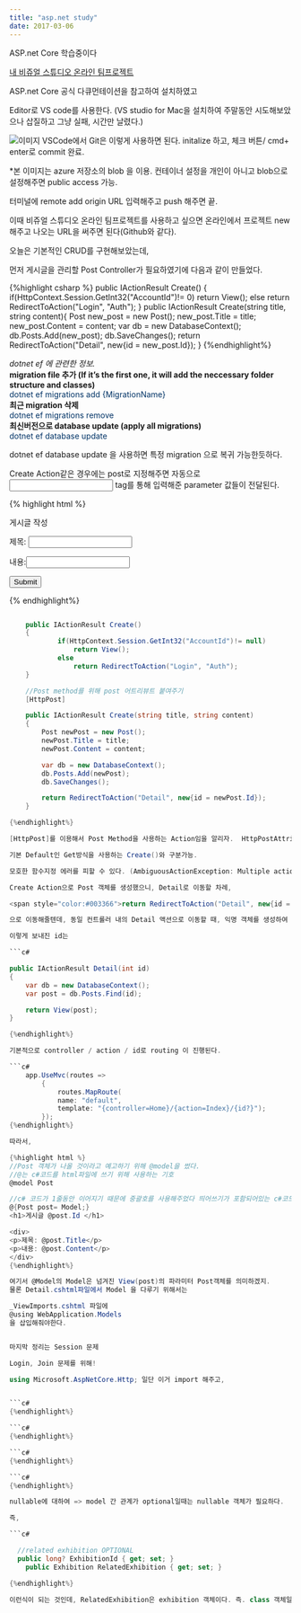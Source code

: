 ```yaml
---
title: "asp.net study"
date: 2017-03-06
---
```


ASP.net Core 학습중이다

[내 비쥬얼 스튜디오 온라인 팀프로젝트](https://nayoonhwang.visualstudio.com/MySecondProject/_dashboards)

ASP.net Core 공식 다큐먼테이션을 참고하여 설치하였고

Editor로 VS code를 사용한다. (VS studio for Mac을 설치하여 주말동안 시도해보았으나 삽질하고 그냥 실패, 시간만 날렸다.)

![이미지](https://nayoonhwang.blob.core.windows.net/newcontainer/pic2.png)
VSCode에서 Git은 이렇게 사용하면 된다.
initalize 하고, 체크 버튼/ cmd+ enter로 commit 완료.

*본 이미지는 azure 저장소의 blob 을 이용. 컨테이너 설정을 개인이 아니고 blob으로 설정해주면 public access 가능.

터미널에 remote add origin URL 입력해주고 push 해주면 끝.

이때 비쥬얼 스튜디오 온라인 팀프로젝트를 사용하고 싶으면 온라인에서 프로젝트 new 해주고 나오는 URL을 써주면 된다(Github와 같다).

오늘은 기본적인 CRUD를 구현해보았는데,

먼저 게시글을 관리할 Post Controller가 필요하였기에 다음과 같이 만들었다.

{%highlight csharp %}
public IActionResult Create()
{
      if(HttpContext.Session.GetInt32("AccountId")!= 0)
            return View();
      else
            return RedirectToAction("Login", "Auth");
}
public IActionResult Create(string title, string content){
        Post new_post = new Post();
        new_post.Title = title;
        new_post.Content = content;
        var db = new DatabaseContext();
        db.Posts.Add(new_post);
        db.SaveChanges();
        return RedirectToAction("Detail", new{id = new_post.Id});
}
{%endhighlight%}


*dotnet ef 에 관련한 정보.*<br />
**migration file 추가 (If it’s the first one, it will add the neccessary folder structure and classes)**<br />
<span style="color:#003366">dotnet ef migrations add {MigrationName}</span><br />
**최근 migration 삭제**<br />
<span style="color:#003366">dotnet ef migrations remove</span><br />
**최신버전으로 database update (apply all migrations)**<br />
<span style="color:#003366">dotnet ef database update</span>

dotnet ef database update <previous-migration-name>
을 사용하면 특정 migration 으로 복귀 가능한듯하다.

Create Action같은 경우에는 post로 지정해주면 자동으로 <input> tag를 통해 입력해준 parameter 값들이 전달된다.

{% highlight html %}

<form method="POST">
    <p>게시글 작성</p>
    <p>제목: <input name= "title" type = "text"></p>
    <p>내용:<input name= "content" type = "text"></p>
    <input type= "submit" value = "Submit">
</form>

{% endhighlight%}

```c#

    public IActionResult Create()
    {
            if(HttpContext.Session.GetInt32("AccountId")!= null)
                return View();
            else
                return RedirectToAction("Login", "Auth");
    }

    //Post method를 위해 post 어트리뷰트 붙여주기
    [HttpPost]

    public IActionResult Create(string title, string content)
    {
        Post newPost = new Post();
        newPost.Title = title;
        newPost.Content = content;

        var db = new DatabaseContext();
        db.Posts.Add(newPost);
        db.SaveChanges();

        return RedirectToAction("Detail", new{id = newPost.Id});
    }

{%endhighlight%}

[HttpPost]를 이용해서 Post Method을 사용하는 Action임을 알리자.  HttpPostAttribute의 준말.

기본 Default인 Get방식을 사용하는 Create()와 구분가능.

모호한 함수지정 에러를 피할 수 있다. (AmbiguousActionException: Multiple actions matched.)

Create Action으로 Post 객체를 생성했으니, Detail로 이동할 차례,

<span style="color:#003366">return RedirectToAction("Detail", new{id = newPost.Id});</span>

으로 이동해줄텐데, 동일 컨트롤러 내의 Detail 액션으로 이동할 때, 익명 객체를 생성하여 파라미터로 함께 보내준다. new{} 안에 id 객체를 넣을 건데 이는 생성된 post의 id를 넣어 보낸다.

이렇게 보내진 id는

```c#

public IActionResult Detail(int id)
{
    var db = new DatabaseContext();
    var post = db.Posts.Find(id);

    return View(post);
}

{%endhighlight%}

기본적으로 controller / action / id로 routing 이 진행된다.

```c#
    app.UseMvc(routes =>
        {
            routes.MapRoute(
            name: "default",
            template: "{controller=Home}/{action=Index}/{id?}");
        });
{%endhighlight%}

따라서,

{%highlight html %}
//Post 객체가 나올 것이라고 예고하기 위해 @model을 썼다.
//@는 c#코드를 html파일에 쓰기 위해 사용하는 기호
@model Post

//c# 코드가 1줄동안 이어지기 때문에 중괄호를 사용해주었다 띄어쓰기가 포함되어있는 c#코드는 {}가 필요하다.
@{Post post= Model;}
<h1>게시글 @post.Id </h1>

<div>
<p>제목: @post.Title</p>
<p>내용: @post.Content</p>
</div>
{%endhighlight%}

여기서 @Model의 Model은 넘겨진 View(post)의 파라미터 Post객체를 의미하겠지.
물론 Detail.cshtml파일에서 Model 을 다루기 위해서는

_ViewImports.cshtml 파일에
@using WebApplication.Models
을 삽입해줘야한다.


마지막 정리는 Session 문제

Login, Join 문제를 위해!

using Microsoft.AspNetCore.Http; 일단 이거 import 해주고,


```c#
{%endhighlight%}

```c#
{%endhighlight%}

```c#
{%endhighlight%}

```c#
{%endhighlight%}

nullable에 대하여 => model 간 관계가 optional일때는 nullable 객체가 필요하다.

즉,

```c#

  //related exhibition OPTIONAL
  public long? ExhibitionId { get; set; }
	public Exhibition RelatedExhibition { get; set; }

{%endhighlight%}

이런식이 되는 것인데, RelatedExhibition은 exhibition 객체이다. 즉. class 객체일 경우 reference 타입(주소값 타입)이라 ?라는 nullable 표시가 필요없다. 하지만 ExhibitionId의 경우 value 타입(값 타입)이기 때문에 빌 수 있다(여기서는 연관된 exhibition을 가지지 않을 수 있다라는 뜻)는 nullable 표시 ?을 붙혀주어야한다. 그래서 long? 타입으로 선언해 준것이다.
